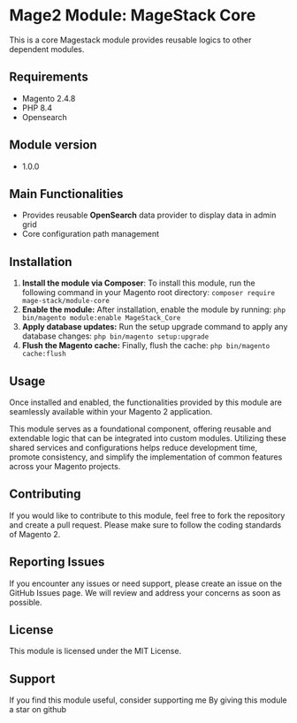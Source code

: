 # Mage2 Module: MageStack Core
This is a core Magestack module provides reusable logics to other dependent modules.

## Requirements
- Magento 2.4.8
- PHP 8.4
- Opensearch

## Module version
- 1.0.0

## Main Functionalities
- Provides reusable **OpenSearch** data provider to display data in admin grid
- Core configuration path management

## Installation
1. **Install the module via Composer**:
    To install this module, run the following command in your Magento root directory:
    ``composer require mage-stack/module-core``
2. **Enable the module:**
    After installation, enable the module by running:
   ``php bin/magento module:enable MageStack_Core``
3. **Apply database updates:**
    Run the setup upgrade command to apply any database changes:
    ``php bin/magento setup:upgrade``
4. **Flush the Magento cache:**
    Finally, flush the cache:
    ``php bin/magento cache:flush``

## Usage
Once installed and enabled, the functionalities provided by this module are seamlessly available within your Magento 2 application.

This module serves as a foundational component, offering reusable and extendable logic that can be integrated into custom modules. Utilizing these shared services and configurations helps reduce development time, promote consistency, and simplify the implementation of common features across your Magento projects.

## Contributing
If you would like to contribute to this module, feel free to fork the repository and create a pull request. Please make sure to follow the coding standards of Magento 2.

## Reporting Issues
If you encounter any issues or need support, please create an issue on the GitHub Issues page. We will review and address your concerns as soon as possible.

## License
This module is licensed under the MIT License.

## Support
If you find this module useful, consider supporting me By giving this module a star on github